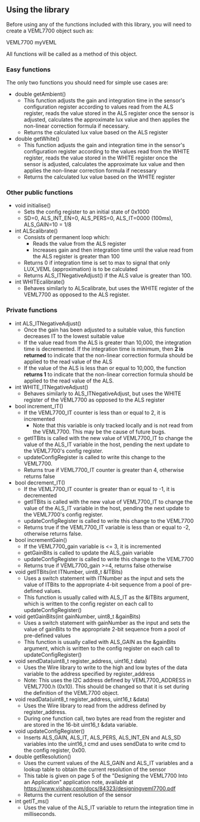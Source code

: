 ## Using the library
Before using any of the functions included with this library, you will need to create a VEML7700 object such as:

VEML7700 myVEML

All functions will be called as a method of this object.
### Easy functions
The only two functions you should need for simple use cases are:
- double getAmbient()
    - This function adjusts the gain and integration time in the sensor's configuration register according to values read from the ALS register, reads the value stored in the ALS register once the sensor is adjusted, calculates the approximate lux value and then applies the non-linear correction formula if necessary.
    - Returns the calculated lux value based on the ALS register
- double getWhite()
    - This function adjusts the gain and integration time in the sensor's configuration register according to the values read from the WHITE register, reads the value stored in the WHITE register once the sensor is adjusted, calculates the approximate lux value and then applies the non-linear correction formula if necessary
    - Returns the calculated lux value based on the WHITE register

### Other public functions
- void initialise()
    - Sets the config register to an initial state of 0x1000
    - SD=0, ALS_INT_EN=0, ALS_PERS=0, ALS_IT=0000 (100ms), ALS_GAIN=10 = 1/8
- int ALScalibrate()
    - Consists of permanent loop which:
        - Reads the value from the ALS register
        - Increases gain and then integration time until the value read from the ALS register is greater than 100
    - Returns 0 if integration time is set to max to signal that only LUX_VEML (approximation) is to be calculated
    - Returns ALS_ITNegativeAdjust() if the ALS value is greater than 100. 
- int WHITEcalibrate()
    - Behaves similarly to ALScalibrate, but uses the WHITE register of the VEML7700 as opposed to the ALS register.

### Private functions
- int ALS_ITNegativeAdjust()
    - Once the gain has been adjusted to a suitable value, this function decreases IT to the lowest suitable value
    - If the value read from the ALS is greater than 10,000, the integration time is decremented. If the integration time is minimum, then **2 is returned** to indicate that the non-linear correction formula should be applied to the read value of the ALS
    - If the value of the ALS is less than or equal to 10,000, the function **returns 1** to indicate that the non-linear correction formula should be applied to the read value of the ALS.
- int WHITE_ITNegativeAdjust()
    - Behaves similarly to ALS_ITNegativeAdjust, but uses the WHITE register of the VEML7700 as opposed to the ALS register
- bool increment_IT()
    - If the VEML7700_IT counter is less than or equal to 2, it is incremented
        - Note that this variable is only tracked locally and is not read from the VEML7700. This may be the cause of future bugs.
    - getITBits is called with the new value of VEML7700_IT to change the value of the ALS_IT variable in the host, pending the next update to the VEML7700's config register.
    - updateConfigRegister is called to write this change to the VEML7700.
    - Returns true if VEML7700_IT counter is greater than 4, otherwise returns false
- bool decrement_IT()
    - If the VEML7700_IT counter is greater than or equal to -1, it is decremented
    - getITBits is called with the new value of VEML7700_IT to change the value of the ALS_IT variable in the host, pending the next update to the VEML7700's config register.
    - updateConfigRegister is called to write this change to the VEML7700
    - Returns true if the VEML7700_IT variable is less than or equal to -2, otherwise returns false.
- bool incrementGain()
    - If the VEML7700_gain variable is <= 3, it is incremented
    - getGainBits is called to update the ALS_gain variable
    - updateConfigRegister is called to write this change to the VEML7700
    - Returns true if VEML7700_gain >=4, returns false otherwise
- void getITBits(int ITNumber, uint8_t &ITBits)
    - Uses a switch statement with ITNumber as the input and sets the value of ITBits to the appropriate 4-bit sequence from a pool of pre-defined values.
    - This function is usually called with ALS_IT as the &ITBits argument, which is written to the config register on each call to updateConfigRegister()
- void getGainBits(int gainNumber, uint8_t &gainBits)
    - Uses a switch statement with gainNumber as the input and sets the value of gainBits to the appropriate 2-bit sequence from a pool of pre-defined values
    - This function is usually called with ALS_GAIN as the &gainBits argument, which is written to the config register on each call to updateConfigRegister()
- void sendData(uint8_t register_address, uint16_t data)
    - Uses the Wire library to write to the high and low bytes of the data variable to the address specified by register_address
    - Note: This uses the I2C address defined by VEML7700_ADDRESS in VEML7700.h (0x10). This should be changed so that it is set during the definition of the VEML7700 object.
- void readData(uint8_t register_address, uint16_t &data)
    - Uses the Wire library to read from the address defined by register_address.
    - During one function call, two bytes are read from the register and are stored in the 16-bit uint16_t &data variable.
- void updateConfigRegister()
    - Inserts ALS_GAIN, ALS_IT, ALS_PERS, ALS_INT_EN and ALS_SD variables into the uint16_t cmd and uses sendData to write cmd to the config register, 0x00.
- double getResolution()
    - Uses the current values of the ALS_GAIN and ALS_IT variables and a lookup table to obtain the current resolution of the sensor
    - This table is given on page 5 of the "Designing the VEML7700 Into an Application" application note, available at https://www.vishay.com/docs/84323/designingveml7700.pdf
    - Returns the current resolution of the sensor
- int getIT_ms()
    - Uses the value of the ALS_IT variable to return the integration time in milliseconds.